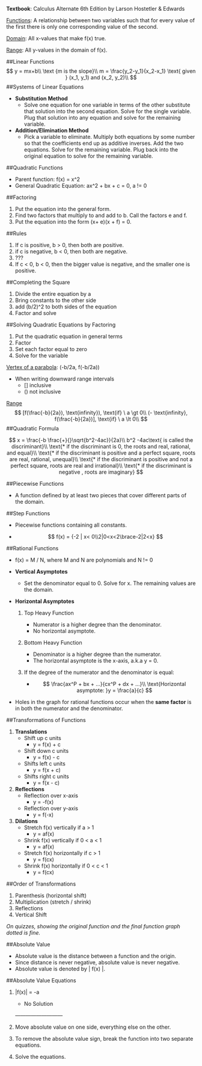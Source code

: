 **Textbook**: Calculus Alternate 6th Edition by Larson Hostetler & Edwards



<u>Functions</u>: A relationship between two variables such that for every value of the first there is only one corresponding value of the second.



<u>Domain</u>: All x-values that make f(x) true.



<u>Range</u>: All y-values in the domain of f(x).



##Linear Functions
$$
y = mx+b\\
\text {m is the slope}\\
m = \frac{y_2-y_1}{x_2-x_1} \text{ given } (x_1, y_1) and (x_2, y_2)\\
$$
##Systems of Linear Equations

- **Substitution Method**
  - Solve one equation for one variable in terms of the other substitute that solution into the second equation. Solve for the single variable. Plug that solution into any equation and solve for the remaining variable.
- **Addition/Elimination Method**
  - Pick a variable to eliminate. Multiply both equations by some number so that the coefficients end up as additive inverses. Add the two equations. Solve for the remaining variable. Plug back into the original equation to solve for the remaining variable.


##Quadratic Functions

- Parent function: f(x) = x^2
- General Quadratic Equation: ax^2 + bx + c = 0, a != 0


##Factoring

1. Put the equation into the general form.
2. Find two factors that multiply to and add to b. Call the factors e and f.
3. Put the equation into the form (x+ e)(x + f) = 0.


##Rules

1. If c is positive, b > 0, then both are positive.
2. if c is negative, b < 0, then both are negative.
3. ???
4. If c < 0, b < 0, then the bigger value is negative, and the smaller one is positive.


##Completing the Square

1. Divide the entire equation by a
2. Bring constants to the other side
3. add (b/2)^2 to both sides of the equation
4. Factor and solve


##Solving Quadratic Equations by Factoring

1. Put the quadratic equation in general terms
2. Factor
3. Set each factor equal to zero
4. Solve for the variable



<u>Vertex of a parabola</u>: (-b/2a, f(-b/2a))



- When writing downward range intervals
  - [] inclusive
  - () not inclusive


<u>Range</u>
$$
[f(\frac{-b}{2a}), \text{infinity}), \text{if} \ a \gt 0\\
(- \text{infinity}, f(\frac{-b}{2a})], \text{if} \ a \lt 0\\
$$
##Quadratic Formula

$$
x = \frac{-b \frac{+}{}\sqrt{b^2-4ac}}{2a}\\
b^2 -4ac\text{ is called the discriminant}\\
\text{* if the discriminant is 0, the roots and real, rational, and equal}\\
\text{* if the discriminant is positive and a perfect square, roots are real, rational, unequal}\\
\text{* if the discriminant is positive and not a perfect square, roots are real and irrational}\\
\text{* if the discriminant is negative , roots are imaginary}
$$

##Piecewise Functions

- A function defined by at least two pieces that cover different parts of the domain.


##Step Functions

- Piecewise functions containing all constants.

- $$
  f(x) = {-2 | x< 0\\2|0<x<2\brace-2|2<x}
  $$





##Rational Functions

- f(x) = M / N, where M and N are polynomials and N != 0

- **Vertical Asymptotes**

  - Set the denominator equal to 0. Solve for x. The remaining values are the domain.

- **Horizontal Asymptotes**

  1. Top Heavy Function

     - Numerator is a higher degree than the denominator.
     - No horizontal asymptote.

  2. Bottom Heavy Function

     - Denominator is a higher degree than the numerator.
     - The horizontal asymptote is the x-axis, a.k.a y = 0.

  3. If the degree of the numerator and the denominator is equal:

     - $$
       \frac{ax^P + bx + ...}{cx^P + dx + ...}\\
       \text{Horizontal asymptote: }y = \frac{a}{c}
       $$

- Holes in the graph for rational functions occur when the **same factor** is in both the numerator and the denominator.


##Transformations of Functions

1. **Translations**
   - Shift up c units
     - y = f(x) + c
   - Shift down c units
     - y = f(x) - c
   - Shifts left c units
     - y = f(x + c)
   - Shifts right c units
     - y = f(x - c)
2. **Reflections**
   - Reflection over x-axis
     - y = -f(x)
   - Reflection over y-axis
     - y = f(-x)
3. **Dilations**
   - Stretch f(x) vertically if a > 1
     - y = af(x)
   - Shrink f(x) vertically if 0 < a < 1
     - y = af(x)
   - Stretch f(x) horizontally if c > 1
     - y = f(cx)
   - Shrink f(x) horizontally if 0 < c < 1
     - y = f(cx)


##Order of Transformations

1. Parenthesis (horizontal shift)
2. Multiplication (stretch / shrink)
3. Reflections
4. Vertical Shift



*On quizzes, showing the original function and the final function graph dotted is fine.*



##Absolute Value

- Absolute value is the distance between a function and the origin. 
- Since distance is never negative, absolute value is never negative.
- Absolute value is denoted by | f(x) |.


##Absolute Value Equations

1. |f(x)| = -a

   - No Solution

   —————————

2. Move absolute value on one side, everything else on the other.

3. To remove the absolute value sign, break the function into two separate equations.

4. Solve the equations.

